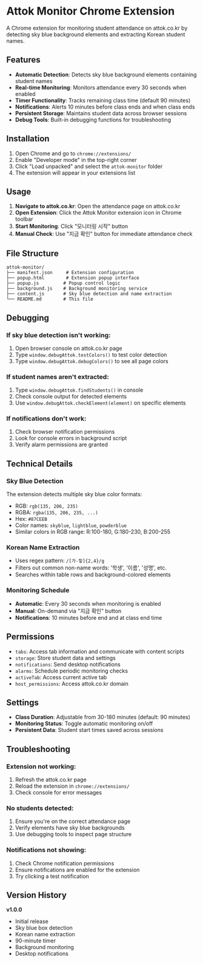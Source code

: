 # Attok Monitor Chrome Extension

A Chrome extension for monitoring student attendance on attok.co.kr by detecting sky blue background elements and extracting Korean student names.

## Features

- **Automatic Detection**: Detects sky blue background elements containing student names
- **Real-time Monitoring**: Monitors attendance every 30 seconds when enabled
- **Timer Functionality**: Tracks remaining class time (default 90 minutes)
- **Notifications**: Alerts 10 minutes before class ends and when class ends
- **Persistent Storage**: Maintains student data across browser sessions
- **Debug Tools**: Built-in debugging functions for troubleshooting

## Installation

1. Open Chrome and go to `chrome://extensions/`
2. Enable "Developer mode" in the top-right corner
3. Click "Load unpacked" and select the `attok-monitor` folder
4. The extension will appear in your extensions list

## Usage

1. **Navigate to attok.co.kr**: Open the attendance page on attok.co.kr
2. **Open Extension**: Click the Attok Monitor extension icon in Chrome toolbar
3. **Start Monitoring**: Click "모니터링 시작" button
4. **Manual Check**: Use "지금 확인" button for immediate attendance check

## File Structure

```
attok-monitor/
├── manifest.json     # Extension configuration
├── popup.html        # Extension popup interface
├── popup.js         # Popup control logic
├── background.js    # Background monitoring service
├── content.js       # Sky blue detection and name extraction
└── README.md        # This file
```

## Debugging

### If sky blue detection isn't working:
1. Open browser console on attok.co.kr page
2. Type `window.debugAttok.testColors()` to test color detection
3. Type `window.debugAttok.debugColors()` to see all page colors

### If student names aren't extracted:
1. Type `window.debugAttok.findStudents()` in console
2. Check console output for detected elements
3. Use `window.debugAttok.checkElement(element)` on specific elements

### If notifications don't work:
1. Check browser notification permissions
2. Look for console errors in background script
3. Verify alarm permissions are granted

## Technical Details

### Sky Blue Detection
The extension detects multiple sky blue color formats:
- RGB: `rgb(135, 206, 235)`
- RGBA: `rgba(135, 206, 235, ...)`
- Hex: `#87CEEB`
- Color names: `skyblue`, `lightblue`, `powderblue`
- Similar colors in RGB range: R:100-180, G:180-230, B:200-255

### Korean Name Extraction
- Uses regex pattern: `/[가-힣]{2,4}/g`
- Filters out common non-name words: '학생', '이름', '성명', etc.
- Searches within table rows and background-colored elements

### Monitoring Schedule
- **Automatic**: Every 30 seconds when monitoring is enabled
- **Manual**: On-demand via "지금 확인" button
- **Notifications**: 10 minutes before end and at class end time

## Permissions

- `tabs`: Access tab information and communicate with content scripts
- `storage`: Store student data and settings
- `notifications`: Send desktop notifications
- `alarms`: Schedule periodic monitoring checks
- `activeTab`: Access current active tab
- `host_permissions`: Access attok.co.kr domain

## Settings

- **Class Duration**: Adjustable from 30-180 minutes (default: 90 minutes)
- **Monitoring Status**: Toggle automatic monitoring on/off
- **Persistent Data**: Student start times saved across sessions

## Troubleshooting

### Extension not working:
1. Refresh the attok.co.kr page
2. Reload the extension in `chrome://extensions/`
3. Check console for error messages

### No students detected:
1. Ensure you're on the correct attendance page
2. Verify elements have sky blue backgrounds
3. Use debugging tools to inspect page structure

### Notifications not showing:
1. Check Chrome notification permissions
2. Ensure notifications are enabled for the extension
3. Try clicking a test notification

## Version History

**v1.0.0**
- Initial release
- Sky blue box detection
- Korean name extraction
- 90-minute timer
- Background monitoring
- Desktop notifications